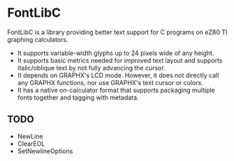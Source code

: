 # FontLibC

FontLibC is a library providing better text support for C programs on eZ80
TI graphing calculators.

* It supports variable-width glyphs up to 24 pixels wide of any height.
* It supports basic metrics needed for improved text layout and supports
italic/oblique text by not fully advancing the cursor.
* It depends on GRAPHX's LCD mode.  However, it does not directly call any
GRAPHX functions, nor use GRAPHX's text cursor or colors.
* It has a native on-calculator format that supports packaging multiple fonts
together and tagging with metadata.




## TODO
* NewLine
* ClearEOL
* SetNewlineOptions
